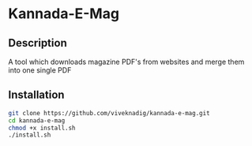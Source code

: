 # Kannada-E-Mag
## Description
A tool which downloads magazine PDF's from websites and merge them into one single PDF 
## Installation
```bash
git clone https://github.com/viveknadig/kannada-e-mag.git
cd kannada-e-mag
chmod +x install.sh
./install.sh
```
